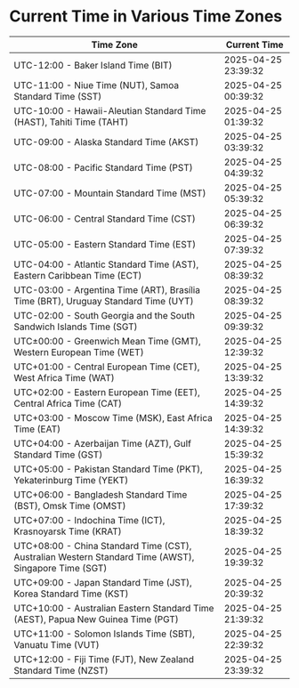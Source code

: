 # Current Time in Various Time Zones

| Time Zone | Current Time |
|-----------|--------------|
| UTC-12:00 - Baker Island Time (BIT) | 2025-04-25 23:39:32 |
| UTC-11:00 - Niue Time (NUT), Samoa Standard Time (SST) | 2025-04-25 00:39:32 |
| UTC-10:00 - Hawaii-Aleutian Standard Time (HAST), Tahiti Time (TAHT) | 2025-04-25 01:39:32 |
| UTC-09:00 - Alaska Standard Time (AKST) | 2025-04-25 03:39:32 |
| UTC-08:00 - Pacific Standard Time (PST) | 2025-04-25 04:39:32 |
| UTC-07:00 - Mountain Standard Time (MST) | 2025-04-25 05:39:32 |
| UTC-06:00 - Central Standard Time (CST) | 2025-04-25 06:39:32 |
| UTC-05:00 - Eastern Standard Time (EST) | 2025-04-25 07:39:32 |
| UTC-04:00 - Atlantic Standard Time (AST), Eastern Caribbean Time (ECT) | 2025-04-25 08:39:32 |
| UTC-03:00 - Argentina Time (ART), Brasília Time (BRT), Uruguay Standard Time (UYT) | 2025-04-25 08:39:32 |
| UTC-02:00 - South Georgia and the South Sandwich Islands Time (SGT) | 2025-04-25 09:39:32 |
| UTC±00:00 - Greenwich Mean Time (GMT), Western European Time (WET) | 2025-04-25 12:39:32 |
| UTC+01:00 - Central European Time (CET), West Africa Time (WAT) | 2025-04-25 13:39:32 |
| UTC+02:00 - Eastern European Time (EET), Central Africa Time (CAT) | 2025-04-25 14:39:32 |
| UTC+03:00 - Moscow Time (MSK), East Africa Time (EAT) | 2025-04-25 14:39:32 |
| UTC+04:00 - Azerbaijan Time (AZT), Gulf Standard Time (GST) | 2025-04-25 15:39:32 |
| UTC+05:00 - Pakistan Standard Time (PKT), Yekaterinburg Time (YEKT) | 2025-04-25 16:39:32 |
| UTC+06:00 - Bangladesh Standard Time (BST), Omsk Time (OMST) | 2025-04-25 17:39:32 |
| UTC+07:00 - Indochina Time (ICT), Krasnoyarsk Time (KRAT) | 2025-04-25 18:39:32 |
| UTC+08:00 - China Standard Time (CST), Australian Western Standard Time (AWST), Singapore Time (SGT) | 2025-04-25 19:39:32 |
| UTC+09:00 - Japan Standard Time (JST), Korea Standard Time (KST) | 2025-04-25 20:39:32 |
| UTC+10:00 - Australian Eastern Standard Time (AEST), Papua New Guinea Time (PGT) | 2025-04-25 21:39:32 |
| UTC+11:00 - Solomon Islands Time (SBT), Vanuatu Time (VUT) | 2025-04-25 22:39:32 |
| UTC+12:00 - Fiji Time (FJT), New Zealand Standard Time (NZST) | 2025-04-25 23:39:32 |
